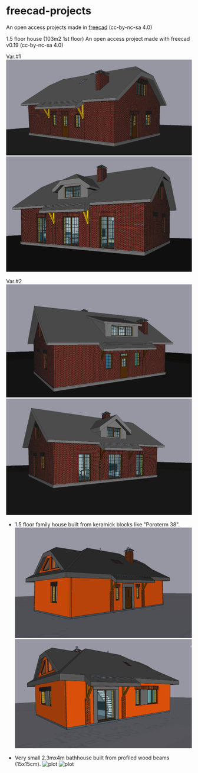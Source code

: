 # freecad-projects
An open access projects made in [freecad](https://www.freecadweb.org/?lang=ru) (cc-by-nc-sa 4.0)


1.5 floor house (103m2 1st floor)
An open access project made with freecad v0.19 (cc-by-nc-sa 4.0)

Var.#1
![plot](/103%20m2_1ft_floor_with_mansard/f3d_1.png)
![plot](/103%20m2_1ft_floor_with_mansard/f3d_2.png)


Var.#2
![plot](./103%20m2_1ft_floor_with_mansard/ne2-3d.png)
![plot](./103%20m2_1ft_floor_with_mansard/sw2-3d.png)



* 1.5 floor family house built from keramick blocks like "Poroterm 38".
![plot](/1.5%20floor%20house%20(93m2%201st%20floor)/sweet_home_3d-1.png)
![plot](/1.5%20floor%20house%20(93m2%201st%20floor)/sweet_home_3d-2.png)


* Very small 2.3mx4m bathhouse built from profiled wood beams (15x15cm).
![plot](/bathhouse_wood_2300x4000/small_bathhouse_built_from_wood.png)
![plot](/bathhouse_wood_2300x4000/final.jpg)

